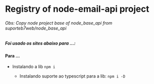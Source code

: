 # Registry of node-email-api project

###### Obs: Copy node project base of node_base_api from suporteb7web/node_base_api
##### Foi usado os sites abaixo para ...:

>> 

####  Para ... 

 - Instalando a lib
    `npm i `

      - Instalando suporte ao typescript para a lib:
        `npm i -D `
